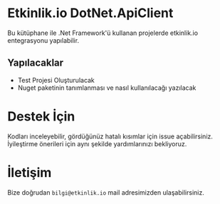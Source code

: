 # Etkinlik.io DotNet.ApiClient

Bu kütüphane ile .Net Framework'ü kullanan projelerde etkinlik.io entegrasyonu yapılabilir.

## Yapılacaklar

 * Test Projesi Oluşturulacak
 * Nuget paketinin tanımlanması ve nasıl kullanılacağı yazılacak

# Destek İçin

Kodları inceleyebilir, gördüğünüz hatalı kısımlar için issue açabilirsiniz. İyileştirme önerileri için aynı şekilde yardımlarınızı bekliyoruz.

# İletişim

Bize doğrudan ```bilgi@etkinlik.io``` mail adresimizden ulaşabilirsiniz. 
